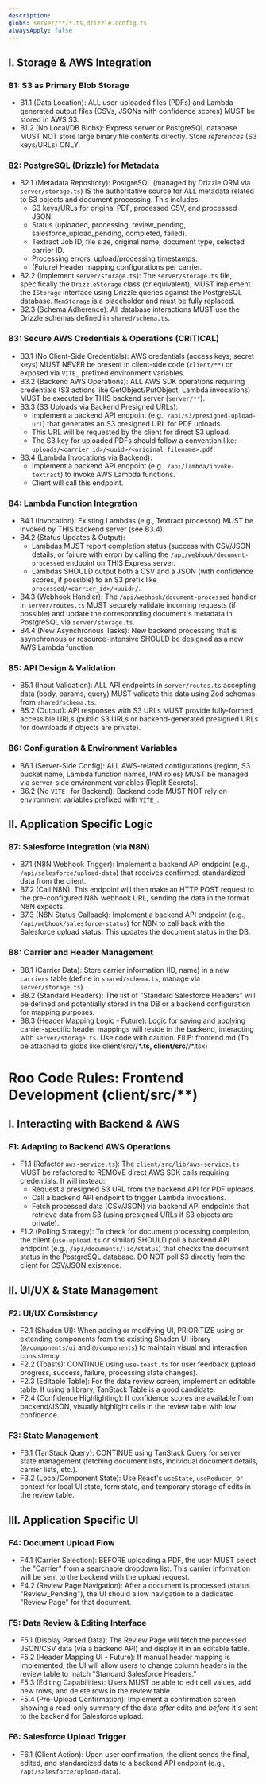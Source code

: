 ```yaml
---
description: 
globs: server/**/*.ts,drizzle.config.ts
alwaysApply: false
---
```

## I. Storage & AWS Integration

### B1: S3 as Primary Blob Storage
- B1.1 (Data Location): ALL user-uploaded files (PDFs) and Lambda-generated output files (CSVs, JSONs with confidence scores) MUST be stored in AWS S3.
- B1.2 (No Local/DB Blobs): Express server or PostgreSQL database MUST NOT store large binary file contents directly. Store *references* (S3 keys/URLs) ONLY.

### B2: PostgreSQL (Drizzle) for Metadata
- B2.1 (Metadata Repository): PostgreSQL (managed by Drizzle ORM via `server/storage.ts`) IS the authoritative source for ALL metadata related to S3 objects and document processing. This includes:
    - S3 keys/URLs for original PDF, processed CSV, and processed JSON.
    - Status (uploaded, processing, review_pending, salesforce_upload_pending, completed, failed).
    - Textract Job ID, file size, original name, document type, selected carrier ID.
    - Processing errors, upload/processing timestamps.
    - (Future) Header mapping configurations per carrier.
- B2.2 (Implement `server/storage.ts`): The `server/storage.ts` file, specifically the `DrizzleStorage` class (or equivalent), MUST implement the `IStorage` interface using Drizzle queries against the PostgreSQL database. `MemStorage` is a placeholder and must be fully replaced.
- B2.3 (Schema Adherence): All database interactions MUST use the Drizzle schemas defined in `shared/schema.ts`.

### B3: Secure AWS Credentials & Operations (CRITICAL)
- B3.1 (No Client-Side Credentials): AWS credentials (access keys, secret keys) MUST NEVER be present in client-side code (`client/**`) or exposed via `VITE_` prefixed environment variables.
- B3.2 (Backend AWS Operations): ALL AWS SDK operations requiring credentials (S3 actions like GetObject/PutObject, Lambda invocations) MUST be executed by THIS backend server (`server/**`).
- B3.3 (S3 Uploads via Backend Presigned URLs):
    - Implement a backend API endpoint (e.g., `/api/s3/presigned-upload-url`) that generates an S3 presigned URL for PDF uploads.
    - This URL will be requested by the client for direct S3 upload.
    - The S3 key for uploaded PDFs should follow a convention like: `uploads/<carrier_id>/<uuid>/<original_filename>.pdf`.
- B3.4 (Lambda Invocations via Backend):
    - Implement a backend API endpoint (e.g., `/api/lambda/invoke-textract`) to invoke AWS Lambda functions.
    - Client will call this endpoint.

### B4: Lambda Function Integration
- B4.1 (Invocation): Existing Lambdas (e.g., Textract processor) MUST be invoked by THIS backend server (see B3.4).
- B4.2 (Status Updates & Output):
    - Lambdas MUST report completion status (success with CSV/JSON details, or failure with error) by calling the `/api/webhook/document-processed` endpoint on THIS Express server.
    - Lambdas SHOULD output both a CSV and a JSON (with confidence scores, if possible) to an S3 prefix like `processed/<carrier_id>/<uuid>/`.
- B4.3 (Webhook Handler): The `/api/webhook/document-processed` handler in `server/routes.ts` MUST securely validate incoming requests (if possible) and update the corresponding document's metadata in PostgreSQL via `server/storage.ts`.
- B4.4 (New Asynchronous Tasks): New backend processing that is asynchronous or resource-intensive SHOULD be designed as a new AWS Lambda function.

### B5: API Design & Validation
- B5.1 (Input Validation): ALL API endpoints in `server/routes.ts` accepting data (body, params, query) MUST validate this data using Zod schemas from `shared/schema.ts`.
- B5.2 (Output): API responses with S3 URLs MUST provide fully-formed, accessible URLs (public S3 URLs or backend-generated presigned URLs for downloads if objects are private).

### B6: Configuration & Environment Variables
- B6.1 (Server-Side Config): ALL AWS-related configurations (region, S3 bucket name, Lambda function names, IAM roles) MUST be managed via server-side environment variables (Replit Secrets).
- B6.2 (No `VITE_` for Backend): Backend code MUST NOT rely on environment variables prefixed with `VITE_`.

## II. Application Specific Logic
### B7: Salesforce Integration (via N8N)
- B7.1 (N8N Webhook Trigger): Implement a backend API endpoint (e.g., `/api/salesforce/upload-data`) that receives confirmed, standardized data from the client.
- B7.2 (Call N8N): This endpoint will then make an HTTP POST request to the pre-configured N8N webhook URL, sending the data in the format N8N expects.
- B7.3 (N8N Status Callback): Implement a backend API endpoint (e.g., `/api/webhook/salesforce-status`) for N8N to call back with the Salesforce upload status. This updates the document status in the DB.

### B8: Carrier and Header Management
- B8.1 (Carrier Data): Store carrier information (ID, name) in a new `carriers` table (define in `shared/schema.ts`, manage via `server/storage.ts`).
- B8.2 (Standard Headers): The list of "Standard Salesforce Headers" will be defined and potentially stored in the DB or a backend configuration for mapping purposes.
- B8.3 (Header Mapping Logic - Future): Logic for saving and applying carrier-specific header mappings will reside in the backend, interacting with `server/storage.ts`.
Use code with caution.
FILE: frontend.md
(To be attached to globs like client/src/**/*.ts, client/src/**/*.tsx)
# Roo Code Rules: Frontend Development (client/src/**)

## I. Interacting with Backend & AWS

### F1: Adapting to Backend AWS Operations
- F1.1 (Refactor `aws-service.ts`): The `client/src/lib/aws-service.ts` MUST be refactored to REMOVE direct AWS SDK calls requiring credentials. It will instead:
    - Request a presigned S3 URL from the backend API for PDF uploads.
    - Call a backend API endpoint to trigger Lambda invocations.
    - Fetch processed data (CSV/JSON) via backend API endpoints that retrieve data from S3 (using presigned URLs if S3 objects are private).
- F1.2 (Polling Strategy): To check for document processing completion, the client (`use-upload.ts` or similar) SHOULD poll a backend API endpoint (e.g., `/api/documents/:id/status`) that checks the document status in the PostgreSQL database. DO NOT poll S3 directly from the client for CSV/JSON existence.

## II. UI/UX & State Management
### F2: UI/UX Consistency
- F2.1 (Shadcn UI): When adding or modifying UI, PRIORITIZE using or extending components from the existing Shadcn UI library (`@/components/ui` and `@/components`) to maintain visual and interaction consistency.
- F2.2 (Toasts): CONTINUE using `use-toast.ts` for user feedback (upload progress, success, failure, processing state changes).
- F2.3 (Editable Table): For the data review screen, implement an editable table. If using a library, TanStack Table is a good candidate.
- F2.4 (Confidence Highlighting): If confidence scores are available from backend/JSON, visually highlight cells in the review table with low confidence.

### F3: State Management
- F3.1 (TanStack Query): CONTINUE using TanStack Query for server state management (fetching document lists, individual document details, carrier lists, etc.).
- F3.2 (Local/Component State): Use React's `useState`, `useReducer`, or context for local UI state, form state, and temporary storage of edits in the review table.

## III. Application Specific UI
### F4: Document Upload Flow
- F4.1 (Carrier Selection): BEFORE uploading a PDF, the user MUST select the "Carrier" from a searchable dropdown list. This carrier information will be sent to the backend with the upload request.
- F4.2 (Review Page Navigation): After a document is processed (status "Review_Pending"), the UI should allow navigation to a dedicated "Review Page" for that document.

### F5: Data Review & Editing Interface
- F5.1 (Display Parsed Data): The Review Page will fetch the processed JSON/CSV data (via a backend API) and display it in an editable table.
- F5.2 (Header Mapping UI - Future): If manual header mapping is implemented, the UI will allow users to change column headers in the review table to match "Standard Salesforce Headers."
- F5.3 (Editing Capabilities): Users MUST be able to edit cell values, add new rows, and delete rows in the review table.
- F5.4 (Pre-Upload Confirmation): Implement a confirmation screen showing a read-only summary of the data *after* edits and *before* it's sent to the backend for Salesforce upload.

### F6: Salesforce Upload Trigger
- F6.1 (Client Action): Upon user confirmation, the client sends the final, edited, and standardized data to a backend API endpoint (e.g., `/api/salesforce/upload-data`).
